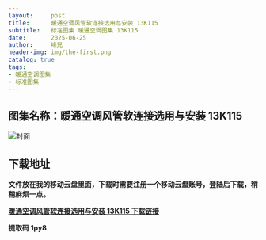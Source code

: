 ```yaml
---
layout:     post
title:      暖通空调风管软连接选用与安装 13K115
subtitle:   标准图集 暖通空调图集 13K115	
date:       2025-06-25
author:     峰兄
header-img: img/the-first.png
catalog: true
tags:
- 暖通空调图集
- 标准图集
---
```

## 图集名称：暖通空调风管软连接选用与安装 13K115
![封面](https://pic1.imgdb.cn/item/685bb74258cb8da5c86ffd0e.jpg)


## 下载地址 ##
**文件放在我的移动云盘里面，下载时需要注册一个移动云盘账号，登陆后下载，稍稍麻烦一点。**  
  
[**暖通空调风管软连接选用与安装 13K115 下载链接**](https://caiyun.139.com/w/i/2nQQTkJZTwBen)


**提取码 1py8**

